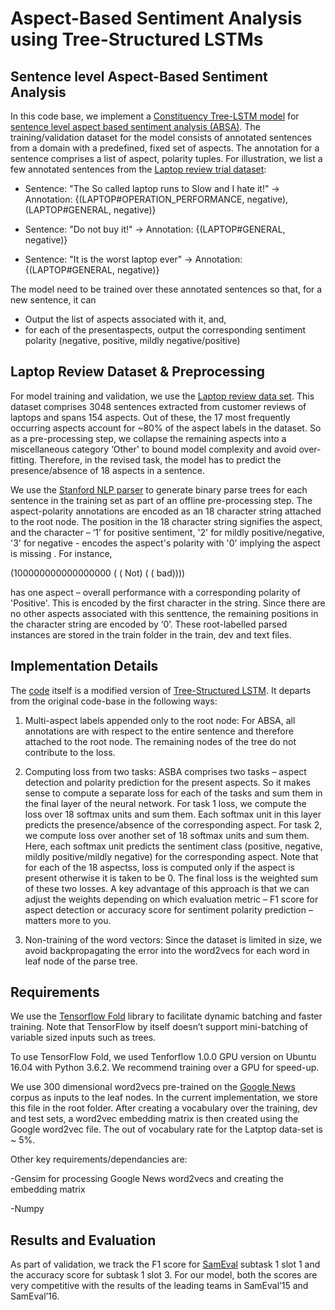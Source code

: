 # Aspect-Based Sentiment Analysis using Tree-Structured LSTMs

## Sentence level Aspect-Based Sentiment Analysis
In this code base, we implement a [Constituency Tree-LSTM model](https://nlp.stanford.edu/pubs/tai-socher-manning-acl2015.pdf) for [sentence level aspect based sentiment analysis (ABSA)](http://alt.qcri.org/semeval2016/task5/index.php?id=data-and-tools). The training/validation dataset for the model consists of annotated sentences from a domain with a predefined, fixed set of aspects. The annotation for a sentence comprises a list of aspect, polarity tuples. For illustration,  we list a few annotated sentences from the [Laptop review trial dataset](http://alt.qcri.org/semeval2014/task4/data/uploads/laptops-trial.xml):

* Sentence: "The So called laptop runs to Slow and I hate it!" → Annotation: {(LAPTOP#OPERATION_PERFORMANCE, negative), (LAPTOP#GENERAL, negative)}

* Sentence: "Do not buy it!" → Annotation: {(LAPTOP#GENERAL, negative)}

* Sentence: "It is the worst laptop ever" → Annotation: {(LAPTOP#GENERAL, negative)}

The model need to be trained over these annotated sentences so that, for a new sentence, it can
- Output the list of aspects associated with it, and, 
- for each of the presentaspects, output the corresponding sentiment polarity (negative, positive, mildly negative/positive) 

## Laptop Review Dataset & Preprocessing
For model training and validation, we use the [Laptop review data set](http://metashare.ilsp.gr:8080/repository/browse/semeval-2014-absa-train-data-v20-annotation-guidelines/683b709298b811e3a0e2842b2b6a04d7c7a19307f18a4940beef6a6143f937f0/). This dataset comprises 3048 sentences extracted from customer reviews of laptops and spans 154 aspects. Out of these, the 17 most frequently occurring aspects account for ~80% of the aspect labels in the dataset. So as a pre-processing step, we collapse the remaining aspects into a miscellaneous category ‘Other’ to bound model complexity and avoid over-fitting. Therefore, in the revised task, the model has to predict the presence/absence of 18 aspects in a sentence.

We use the [Stanford NLP parser](https://nlp.stanford.edu/software/lex-parser.shtml) to generate binary parse trees for each sentence in the training set as part of an offline pre-processing step. The aspect-polarity annotations are encoded as an 18 character string attached to the root node. The position in the 18 character string signifies the aspect, and the character – ‘1’ for positive sentiment, '2' for mildly positive/negative, '3' for negative -  encodes the aspect's polarity with '0' implying the aspect is missing . For instance, 

(100000000000000000 ( ( Not) ( ( bad))))

has one aspect – overall performance  with a corresponding polarity of 'Positive'. This is encoded by the first character in the string. Since there are no other aspects associated with this senttence, the remaining positions in the character string are encoded by ‘0’. These root-labelled parsed instances are stored in the train folder in the train, dev and text files.

## Implementation Details
The [code](LSTM_Tree-v2.ipynb) itself is a modified version of [Tree-Structured LSTM](https://github.com/tensorflow/fold/blob/master/tensorflow_fold/g3doc/sentiment.ipynb). It departs from the original code-base in the following ways: 

1. Multi-aspect labels appended only to the root node: For ABSA, all annotations are with respect to the entire sentence and therefore attached to the root node. The remaining nodes of the tree do not contribute to the loss.

2. Computing loss from two tasks: ASBA comprises two tasks – aspect detection and polarity prediction for the present aspects. So it makes sense to compute a separate loss for each of the tasks and sum them in the final layer of the neural network. For task 1 loss, we compute the loss over 18 softmax units and sum them. Each softmax unit in this layer predicts the presence/absence of the corresponding aspect. For task 2, we compute loss over another set of 18 softmax units and sum them. Here, each softmax unit predicts the sentiment class (positive, negative, mildly positive/mildly negative) for the corresponding aspect. Note that for each of the 18 aspectss, loss is computed only if the aspect is present otherwise it is taken to be 0. The final loss is the weighted sum of these two losses. A key advantage of this approach is that we can adjust the weights depending on which evaluation metric – F1 score for aspect detection or accuracy score for sentiment polarity prediction – matters more to you. 

3. Non-training of the word vectors: Since the dataset is limited in size, we avoid backpropagating the error into the word2vecs for each word in leaf node of the parse tree.


## Requirements
We use the [Tensorflow Fold](https://github.com/tensorflow/fold) library to facilitate dynamic batching and faster training. Note that TensorFlow by itself doesn’t support mini-batching of variable sized inputs such as trees.

To use TensorFlow Fold, we used Tenforflow 1.0.0  GPU version on Ubuntu 16.04 with Python 3.6.2. We recommend training over a GPU for speed-up.

We use 300 dimensional word2vecs pre-trained on the [Google News](https://github.com/mmihaltz/word2vec-GoogleNews-vectors) corpus as inputs to the leaf nodes. In the current implementation, we store this file in the root folder. After creating a vocabulary over the training, dev and test sets, a word2vec embedding matrix is then created using the Google word2vec file. The out of vocabulary rate for the Latptop data-set is ~ 5%. 

Other key requirements/dependancies are:

-Gensim for processing Google News word2vecs and creating the embedding matrix

-Numpy


## Results and Evaluation
As part of validation, we track the F1 score for [SamEval](http://alt.qcri.org/semeval2016/task5/index.php?id=data-and-tools) subtask 1 slot 1 and the accuracy score for subtask 1 slot 3. For our model, both the scores are very competitive with the results of the leading teams in SamEval’15 and SamEval’16.
